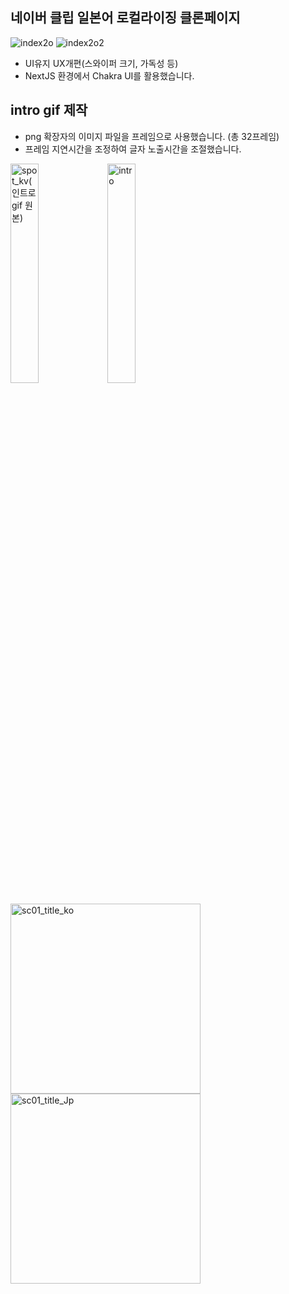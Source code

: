 ## 네이버 클립 일본어 로컬라이징 클론페이지
![index2o](https://github.com/user-attachments/assets/5f2181e6-c05e-4cd0-bced-78244c881481)
![index2o2](https://github.com/user-attachments/assets/d7902128-519b-4328-b8f5-cb1c1067ec77)
- UI유지 UX개편(스와이퍼 크기, 가독성 등)
- NextJS 환경에서 Chakra UI를 활용했습니다.

## intro gif 제작
- png 확장자의 이미지 파일을 프레임으로 사용했습니다. (총 32프레임)
- 프레임 지연시간을 조정하여 글자 노출시간을 조절했습니다.
<p align="left">
  <img src="https://github.com/user-attachments/assets/c59b3fac-b5ee-494f-8466-b87300df5502" alt="spot_kv(인트로gif 원본)" width="30%">
  <img src="https://github.com/user-attachments/assets/dca85651-f16f-460c-b3a5-7335a8e58606" alt="intro" width="30%">
</p>

<img width="304" background-color="black" alt="sc01_title_ko" src="https://github.com/user-attachments/assets/8a86df1d-33f6-4ec2-8c52-715d0e75adb7" />
<img width="304" background-color="black" alt="sc01_title_Jp" src="https://github.com/user-attachments/assets/b8b68386-4669-4428-9622-49ca4d1ef70b" />
